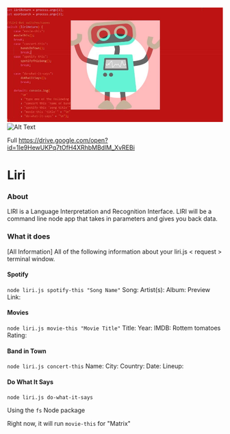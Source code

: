 ![Alt Text](assets\Liri_bot.JPG)
![Alt Text](https://media.giphy.com/media/pOr8XFMqpXf0B1OZGv/giphy.gif)

Full
https://drive.google.com/open?id=1Ie9HewUKPq7tOfH4XRhbMBdlM_XvREBi
# Liri


### About
LIRI is a Language Interpretation and Recognition Interface. LIRI will be a command line node app that takes in parameters and gives you back data.


### What it does
[All Information]
All of the following information about your liri.js < request > terminal window.


#### Spotify
`node liri.js spotify-this "Song Name"`
Song:
Artist(s): 
Album:
Preview Link:

#### Movies
`node liri.js movie-this "Movie Title"`
Title:
Year:
IMDB:
Rottem tomatoes Rating:

#### Band in Town
`node liri.js concert-this`
Name:
City:
Country:
Date:
Lineup:

#### Do What It Says
`node liri.js do-what-it-says`

Using the `fs` Node package

Right now, it will run `movie-this` for "Matrix"
